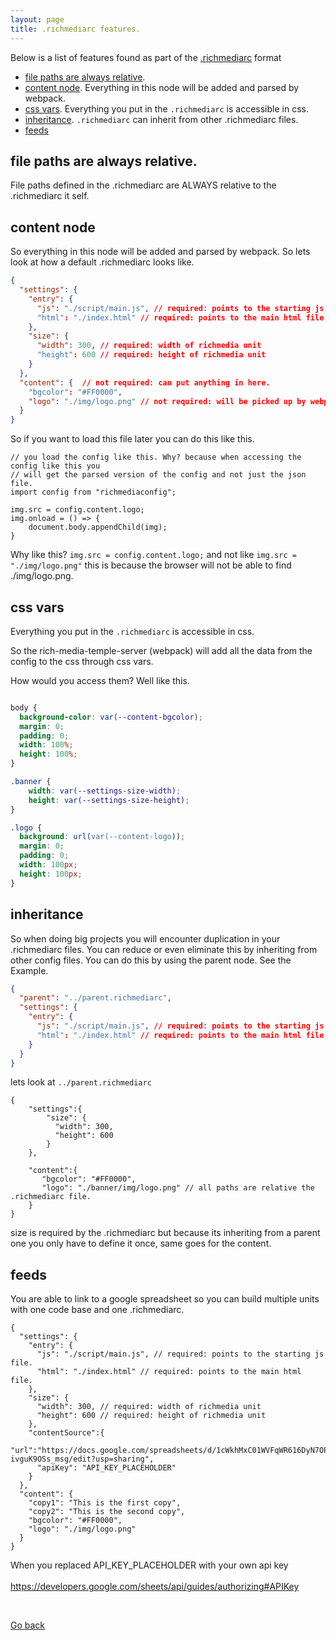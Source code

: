 ```yaml
---
layout: page
title: .richmediarc features.
---
```


Below is a list of features found as part of the [.richmediarc](./richmediarc.md) format

 - [file paths are always relative](#file-paths-are-always-relative).
 - [content node](content-node). Everything in this node will be added and parsed by webpack.
 - [css vars](#css-vars). Everything you put in the `.richmediarc` is accessible in css.
 - [inheritance](#inheritance). `.richmediarc` can inherit from other .richmediarc files.
 - [feeds](#feeds)

## file paths are always relative.
File paths defined in the .richmediarc are ALWAYS relative to the .richmediarc it self.

## content node

So everything in this node will be added and parsed by webpack. So lets look at how a default .richmediarc looks like.

```json
{
  "settings": {
    "entry": {
      "js": "./script/main.js", // required: points to the starting js file.
      "html": "./index.html" // required: points to the main html file.
    },
    "size": {
      "width": 300, // required: width of richmedia unit
      "height": 600 // required: height of richmedia unit
    }
  },
  "content": {  // not required: can put anything in here.
    "bgcolor": "#FF0000", 
    "logo": "./img/logo.png" // not required: will be picked up by webpack and png minified.
  }
}
```

So if you want to load this file later you can do this like this.

```es6
// you load the config like this. Why? because when accessing the config like this you 
// will get the parsed version of the config and not just the json file. 
import config from "richmediaconfig";

img.src = config.content.logo;
img.onload = () => {
    document.body.appendChild(img);
}
```

Why like this? `img.src = config.content.logo;` and not like `img.src = "./img/logo.png"` this is because the browser 
will not be able to find ./img/logo.png.

## css vars
Everything you put in the `.richmediarc` is accessible in css.

So the rich-media-temple-server (webpack) will add all the data from the config to the css through css vars.

How would you access them? Well like this.

```css

body {
  background-color: var(--content-bgcolor);
  margin: 0;
  padding: 0;
  width: 100%;
  height: 100%;
}

.banner {
    width: var(--settings-size-width);
    height: var(--settings-size-height);
}

.logo {
  background: url(var(--content-logo));
  margin: 0;
  padding: 0;
  width: 100px;
  height: 100px;
}
```

## inheritance 

So when doing big projects you will encounter duplication in your .richmediarc files. You can reduce or even eliminate 
this by inheriting from other config files. You can do this by using the parent node. See the Example.

```json
{
  "parent": "../parent.richmediarc",
  "settings": {
    "entry": {
      "js": "./script/main.js", // required: points to the starting js file.
      "html": "./index.html" // required: points to the main html file.
    }
  }
}
```

lets look at `../parent.richmediarc`

```
{
    "settings":{
        "size": {
          "width": 300, 
          "height": 600
        }
    },

    "content":{
       "bgcolor": "#FF0000", 
       "logo": "./banner/img/logo.png" // all paths are relative the .richmediarc file.
    }
}
```

size is required by the .richmediarc but because its inheriting from a parent one you only have to define it 
once, same goes for the content.

## feeds
You are able to link to a google spreadsheet so you can build multiple units with one code base and one .richmediarc.

```
{
  "settings": {
    "entry": {
      "js": "./script/main.js", // required: points to the starting js file.
      "html": "./index.html" // required: points to the main html file.
    },
    "size": {
      "width": 300, // required: width of richmedia unit
      "height": 600 // required: height of richmedia unit
    },
    "contentSource":{
      "url":"https://docs.google.com/spreadsheets/d/1cWkhMxC01WVFqWR616DyN7OPvtatD-ivguK9OSs_msg/edit?usp=sharing",
      "apiKey": "API_KEY_PLACEHOLDER"
    }
  },
  "content": {
    "copy1": "This is the first copy",
    "copy2": "This is the second copy",
    "bgcolor": "#FF0000", 
    "logo": "./img/logo.png"
  }
}
```

When you replaced API_KEY_PLACEHOLDER with your own api key <br><br> https://developers.google.com/sheets/api/guides/authorizing#APIKey

<br>

[Go back](./richmediarc.md/)